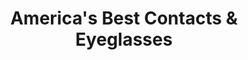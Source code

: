 ---
title: "America's Best Contacts & Eyeglasses"
url: /mesa/americas-best-contacts-and-eyeglasses/
shop: optician
---